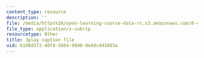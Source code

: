 ```yaml
---
content_type: resource
description: ''
file: /media/https%3A/open-learning-course-data-rc.s3.amazonaws.com/8-421-atomic-and-optical-physics-i-spring-2014/b1d8d37240fd566499409e4dc4d1683a_OIis_b2bSVo.vtt
file_type: application/x-subrip
resourcetype: Other
title: 3play caption file
uid: b1d8d372-40fd-5664-9940-9e4dc4d1683a
---
```

